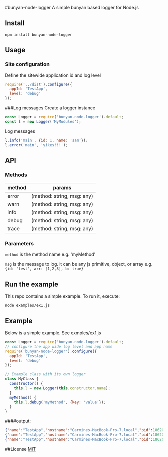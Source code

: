 #bunyan-node-logger
A simple bunyan based logger for Node.js

## Install
`npm install bunyan-node-logger`

## Usage

### Site configuration

Define the sitewide application id and log level

```javascript
require('../dist').configure({
  appId: 'TestApp',
  level: 'debug'
});
```

###Log messages
Create a logger instance

```javascript
const Logger = require('bunyan-node-logger').default;
const l = new Logger('MyModules');
```

Log messages

```javascript
l.info('main', {id: 1, name: 'sam'});
l.error('main', 'yikes!!!');
```

## API

### Methods
|method              |params|
|--------------------|--------------------|
|error  |(method: string, msg: any)|
|warn  |(method: string, msg: any)|
|info  |(method: string, msg: any)|
|debug  |(method: string, msg: any)|
|trace  |(method: string, msg: any)|
### Parameters

`method` is the method name e.g. 'myMethod'

`msg` is the message to log. it can be any js primitive, object, or array e.g. `{id: 'test', arr: [1,2,3], b: true}`

## Run the example
This repo contains a simple example. To run it, execute:

`node examples/ex1.js`

## Example
Below is a simple example. See exmples/ex1.js

```javascript
const Logger = require('bunyan-node-logger').default;
// configure the app wide log level and app name
require('bunyan-node-logger').configure({
  appId: 'TestApp',
  level: 'debug'
});

// Example class with its own logger
class MyClass {
  constructor() {
    this.l = new Logger(this.constructor.name);
  }
  myMethod() {
    this.l.debug('myMethod', {key: 'value'});
  }
}
```
####output: 

```json
{"name":"TestApp","hostname":"Carmines-MacBook-Pro-7.local","pid":18620,"level":30,"module":"MyApp","method":"main","msg":"my app is starting","time":"2016-09-28T00:58:19.688Z","v":0}
{"name":"TestApp","hostname":"Carmines-MacBook-Pro-7.local","pid":18620,"level":20,"module":"MyClass","method":"myMethod","msg":"{ key: 'value' }","time":"2016-09-28T00:58:19.689Z","v":0}
{"name":"TestApp","hostname":"Carmines-MacBook-Pro-7.local","pid":18620,"level":30,"module":"MyApp","method":"main","msg":"my app is finished","time":"2016-09-28T00:58:19.689Z","v":0}

```

##License
[MIT](https://opensource.org/licenses/MIT)